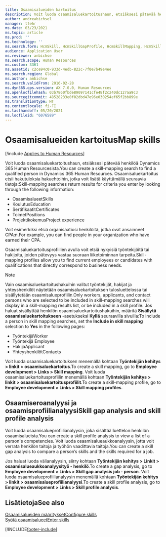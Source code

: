 ```yaml
---
title: Osaamisalueiden kartoitus
description: Voit luoda osaamisaluekartoitushaun, etsiäksesi pätevää henkilöä Dynamics 365 Human Resourcesista.
author: andreabichsel
manager: tfehr
ms.date: 03/23/2021
ms.topic: article
ms.prod: ''
ms.technology: ''
ms.search.form: HcmSkill, HcmSkillGapProfile, HcmSkillMapping, HcmSkillType, HcmEmployeeDevelopmentWorkspace
audience: Application User
ms.reviewer: anbichse
ms.search.scope: Human Resources
ms.custom: 3361
ms.assetid: c2ce94c0-933d-4edb-822c-7f0e7b49e4ee
ms.search.region: Global
ms.author: anbichse
ms.search.validFrom: 2016-02-28
ms.dyn365.ops.version: AX 7.0.0, Human Resources
ms.openlocfilehash: 03b7860fbde89097141cfe48f2c240dc127aa9c3
ms.sourcegitcommit: 48528233e0f02dbd47e96e030254ef65f2bb899e
ms.translationtype: HT
ms.contentlocale: fi-FI
ms.lasthandoff: 05/20/2021
ms.locfileid: "6076589"
---
```

# <a name="map-skills"></a><span data-ttu-id="eba9e-103">Osaamisalueiden kartoitus</span><span class="sxs-lookup"><span data-stu-id="eba9e-103">Map skills</span></span>

[!include [Applies to Human Resources](../includes/applies-to-hr.md)]

<span data-ttu-id="eba9e-104">Voit luoda osaamisaluekartoitushaun, etsiäksesi pätevää henkilöä Dynamics 365 Human Resourcesista.</span><span class="sxs-lookup"><span data-stu-id="eba9e-104">You can create a skill-mapping search to find a qualified person in Dynamics 365 Human Resources.</span></span> <span data-ttu-id="eba9e-105">Osaamisaluekartoitus etsii hakutuloksia hakuehtoihin, jotka voit lisätä käyttämällä seuraavia tietoja:</span><span class="sxs-lookup"><span data-stu-id="eba9e-105">Skill-mapping searches return results for criteria you enter by looking through the following information:</span></span>

- <span data-ttu-id="eba9e-106">Osaamisalueet</span><span class="sxs-lookup"><span data-stu-id="eba9e-106">Skills</span></span>
- <span data-ttu-id="eba9e-107">Koulutus</span><span class="sxs-lookup"><span data-stu-id="eba9e-107">Education</span></span>
- <span data-ttu-id="eba9e-108">Sertifikaatit</span><span class="sxs-lookup"><span data-stu-id="eba9e-108">Certificates</span></span>
- <span data-ttu-id="eba9e-109">Toimet</span><span class="sxs-lookup"><span data-stu-id="eba9e-109">Positions</span></span>
- <span data-ttu-id="eba9e-110">Projektikokemus</span><span class="sxs-lookup"><span data-stu-id="eba9e-110">Project experience</span></span>

<span data-ttu-id="eba9e-111">Voit esimerkiksi etsiä organisaatiosi henkilöitä, jotka ovat ansainneet CPA:n.</span><span class="sxs-lookup"><span data-stu-id="eba9e-111">For example, you can find people in your organization who have earned their CPA.</span></span>

<span data-ttu-id="eba9e-112">Osaamisaluekartoitusprofiilien avulla voit etsiä nykyisiä työntekijöitä tai hakijoita, joiden pätevyys vastaa suoraan liiketoiminnan tarpeita.</span><span class="sxs-lookup"><span data-stu-id="eba9e-112">Skill-mapping profiles allow you to find current employees or candidates with qualifications that directly correspond to business needs.</span></span>

> [!NOTE]
> <span data-ttu-id="eba9e-113">Vain osaamisaluekartoitushakuihin valitut työntekijät, hakijat ja yhteyshenkilöt näytetään osaamisaluekartoituksen tulosluettelossa tai sisällytetään osaamisalueprofiilin.</span><span class="sxs-lookup"><span data-stu-id="eba9e-113">Only workers, applicants, and contact persons who are selected to be included in skill-mapping searches will display in a skill-mapping results list, or be included in a skill profile.</span></span> <span data-ttu-id="eba9e-114">Jos haluat sisällyttää henkilön osaamisaluekartoitushakuihin, määritä **Sisällytä osaamisaluekartoitukseen** -asetukseksi **Kyllä** seuraavilla sivuilla:</span><span class="sxs-lookup"><span data-stu-id="eba9e-114">To include a person in skill mapping searches, set the **Include in skill mapping** selection to **Yes** in the following pages:</span></span><br>
> - <span data-ttu-id="eba9e-115">Työntekijä</span><span class="sxs-lookup"><span data-stu-id="eba9e-115">Worker</span></span><br>
> - <span data-ttu-id="eba9e-116">Työntekijä </span><span class="sxs-lookup"><span data-stu-id="eba9e-116">Employee</span></span><br>
> - <span data-ttu-id="eba9e-117">Hakija</span><span class="sxs-lookup"><span data-stu-id="eba9e-117">Applicant</span></span><br>
> - <span data-ttu-id="eba9e-118">Yhteyshenkilöt</span><span class="sxs-lookup"><span data-stu-id="eba9e-118">Contacts</span></span><br>

<span data-ttu-id="eba9e-119">Voit luoda osaamisaluekartoituksen menemällä kohtaan **Työntekijän kehitys > linkit > osaamisaluekartoitus**.</span><span class="sxs-lookup"><span data-stu-id="eba9e-119">To create a skill mapping, go to **Employee development > Links > Skill mapping**.</span></span> <span data-ttu-id="eba9e-120">Voit luoda osaamisaluekartoitusprofiilin menemällä kohtaan **Työntekijän kehitys > linkit > osaamisaluekartoitusprofiilit**.</span><span class="sxs-lookup"><span data-stu-id="eba9e-120">To create a skill-mapping profile, go to **Employee development > Links > Skill mapping profiles**.</span></span>

## <a name="skill-gap-analysis-and-skill-profile-analysis"></a><span data-ttu-id="eba9e-121">Osaamiseroanalyysi ja osaamisprofiilianalyysi</span><span class="sxs-lookup"><span data-stu-id="eba9e-121">Skill gap analysis and skill profile analysis</span></span>

<span data-ttu-id="eba9e-122">Voit luoda osaamisalueprofiilianalyysin, joka sisältää luettelon henkilön osaamisalueista.</span><span class="sxs-lookup"><span data-stu-id="eba9e-122">You can create a skill profile analysis to view a list of a person's competencies.</span></span> <span data-ttu-id="eba9e-123">Voit luoda osaamisalueaukkoanalyysin, jotta voit verrata henkilön taitoja ja työhön vaadittavia taitoja.</span><span class="sxs-lookup"><span data-stu-id="eba9e-123">You can create a skill gap analysis to compare a person’s skills and the skills required for a job.</span></span>

<span data-ttu-id="eba9e-124">Jos haluat luoda välianalyysin, siirry kohtaan **Työntekijän kehitys > Linkit > osaamisalueaukkoanalyysityö - henkilö**.</span><span class="sxs-lookup"><span data-stu-id="eba9e-124">To create a gap analysis, go to **Employee development > Links > Skill gap analysis job - person**.</span></span> <span data-ttu-id="eba9e-125">Voit luoda osaamisalueprofiilianalyysin menemällä kohtaan **Työntekijän kehitys > linkit > osaamisalueprofiilianalyysi**.</span><span class="sxs-lookup"><span data-stu-id="eba9e-125">To create a skill profile analysis, go to **Employee development > Links > Skill profile analysis**.</span></span>

## <a name="see-also"></a><span data-ttu-id="eba9e-126">Lisätietoja</span><span class="sxs-lookup"><span data-stu-id="eba9e-126">See also</span></span>

[<span data-ttu-id="eba9e-127">Osaamisalueiden määritykset</span><span class="sxs-lookup"><span data-stu-id="eba9e-127">Configure skills</span></span>](hr-develop-skills.md)<br>
[<span data-ttu-id="eba9e-128">Syötä osaamisalueet</span><span class="sxs-lookup"><span data-stu-id="eba9e-128">Enter skills</span></span>](hr-develop-enter-skills.md)

[!INCLUDE[footer-include](../includes/footer-banner.md)]